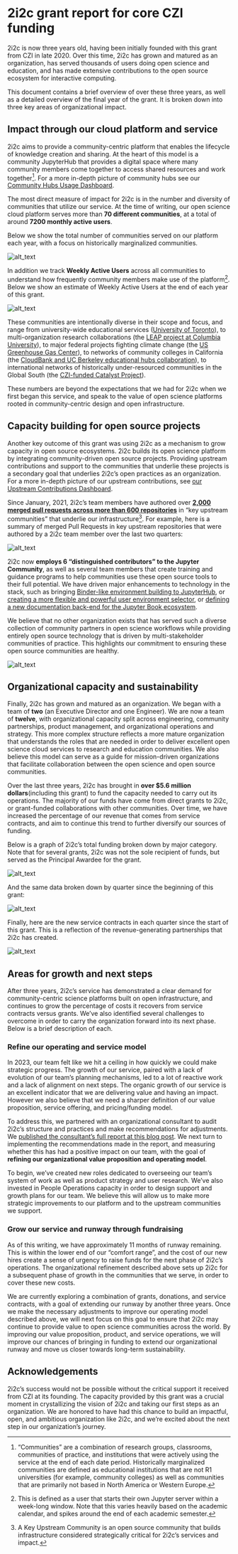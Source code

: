 # 2i2c grant report for core CZI funding

2i2c is now three years old, having been initially founded with this grant from CZI in late 2020. Over this time, 2i2c has grown and matured as an organization, has served thousands of users doing open science and education, and has made extensive contributions to the open source ecosystem for interactive computing.

This document contains a brief overview of over these three years, as well as a detailed overview of the final year of the grant. It is broken down into three key areas of organizational impact.

## Impact through our cloud platform and service

2i2c aims to provide a community-centric platform that enables the lifecycle of knowledge creation and sharing. At the heart of this model is a community JupyterHub that provides a digital space where many community members come together to access shared resources and work together[^communities]. For a more in-depth picture of community hubs see our [Community Hubs Usage Dashboard](https://2i2c.org/kpis/cloud/).

[^communities]: “Communities” are a combination of research groups, classrooms, communities of practice, and institutions that were actively using the service at the end of each date period. Historically marginalized communities are defined as educational institutions that are not R1 universities (for example, community colleges) as well as communities that are primarily not based in North America or Western Europe.

The most direct measure of impact for 2i2c is in the number and diversity of communities that utilize our service. At the time of writing, our open science cloud platform serves more than **70 different communities**, at a total of around **7200 monthly active users**.

Below we show the total number of communities served on our platform each year, with a focus on historically marginalized communities.


![alt_text](images/image1.png "image_tooltip")


In addition we track **Weekly Active Users** across all communities to understand how frequently community members make use of the platform[^wau]. Below we show an estimate of Weekly Active Users at the end of each year of this grant.

[^wau]: This is defined as a user that starts their own Jupyter server within a week-long window. Note that this varies heavily based on the academic calendar, and spikes around the end of each academic semester.

![alt_text](images/image2.png "image_tooltip")


These communities are intentionally diverse in their scope and focus, and range from university-wide educational services ([University of Toronto](jupyter.utoronto.ca)), to multi-organization research collaborations (the [LEAP project at Columbia University](https://leap.columbia.edu/)), to major federal projects fighting climate change (the [US Greenhouse Gas Center](https://earth.gov/ghgcenter)), to networks of community colleges in California (the [CloudBank and UC Berkeley educational hubs collaboration](https://www.cloudbank.org/training/cloudbank-educators)), to international networks of historically under-resourced communities in the Global South (the [CZI-funded Catalyst Project](https://catalystproject.cloud/)). 

These numbers are beyond the expectations that we had for 2i2c when we first began this service, and speak to the value of open science platforms rooted in community-centric design and open infrastructure.


## Capacity building for open source projects

Another key outcome of this grant was using 2i2c as a mechanism to grow capacity in open source ecosystems. 2i2c builds its open science platform by integrating community-driven open source projects. Providing upstream contributions and support to the communities that underlie these projects is a secondary goal that underlies 2i2c’s open practices as an organization. For a more in-depth picture of our upstream contributions, see [our Upstream Contributions Dashboard](https://2i2c.org/kpis/upstream/).

Since January, 2021, 2i2c’s team members have authored over **[2,000 merged pull requests across more than 600 repositories](https://github.com/search?q=author:choldgraf+author:haroldcampbell+author:colliand+author:jmunroe+author:Gman0909+author:AIDEA775+author:consideRatio+author:damianavila+author:georgianaelena+author:sgibson91+author:yuvipanda+org:jupyter+org:jupyter-server+org:jupyterhub+org:jupyterlab+org:binder-examples+org:executablebooks+org:cryptnono+org:dask+org:pydata+org:rocker-org+org:pangeo-data+is:pr+merged:%3E=2020-12-01)** in “key upstream communities” that underlie our infrastructure[^kuc]. For example, here is a summary of merged Pull Requests in key upstream repositories that were authored by a 2i2c team member over the last two quarters:

[^kuc]: A Key Upstream Community is an open source community that builds infrastructure considered strategically critical for 2i2c’s services and impact.


![alt_text](images/image3.png "image_tooltip")


2i2c now **employs 6 “distinguished contributors” to the Jupyter Community**, as well as several team members that create training and guidance programs to help communities use these open source tools to their full potential. We have driven major enhancements to technology in the stack, such as bringing [Binder-like environment building to JupyterHub](https://2i2c.org/blog/2024/jupyterhub-binderhub-gesis/), or [creating a more flexible and powerful user environment selector](https://github.com/yuvipanda/jupyterhub-fancy-profiles), or [defining a new documentation back-end for the Jupyter Book ecosystem](https://executablebooks.org/en/latest/blog/2023/new-project-members/).

We believe that no other organization exists that has served such a diverse collection of community partners in open science workflows while providing entirely open source technology that is driven by multi-stakeholder communities of practice. This highlights our commitment to ensuring these open source communities are healthy.

![alt_text](images/image4.png "image_tooltip")



## Organizational capacity and sustainability

Finally, 2i2c has grown and matured as an organization. We began with a team of **two** (an Executive Director and one Engineer). We are now a team of **twelve**, with organizational capacity split across engineering, community partnerships, product management, and organizational operations and strategy. This more complex structure reflects a more mature organization that understands the roles that are needed in order to deliver excellent open science cloud services to research and education communities. We also believe this model  can serve as a guide for mission-driven organizations that facilitate collaboration between the open science and open source communities.

Over the last three years, 2i2c has brought in **over $5.6 million dollars**(including this grant) to fund the capacity needed to carry out its operations. The majority of our funds have come from direct grants to 2i2c, or grant-funded collaborations with other communities. Over time, we have increased the percentage of our revenue that comes from service contracts, and aim to continue this trend to further diversify our sources of funding.

Below is a graph of 2i2c’s total funding broken down by major category. Note that for several grants, 2i2c was not the sole recipient of funds, but served as the Principal Awardee for the grant.

![alt_text](images/image5.png "image_tooltip")


And the same data broken down by quarter since the beginning of this grant:

![alt_text](images/image6.png "image_tooltip")


Finally, here are the new service contracts in each quarter since the start of this grant. This is a reflection of the revenue-generating partnerships that 2i2c has created.

![alt_text](images/image7.png "image_tooltip")



## Areas for growth and next steps

After three years, 2i2c’s service has demonstrated a clear demand for community-centric science platforms built on open infrastructure, and continues to grow the percentage of costs it recovers from service contracts versus grants. We’ve also identified several challenges to overcome in order to carry the organization forward into its next phase. Below is a brief description of each. 


### Refine our operating and service model

In 2023, our team felt like we hit a ceiling in how quickly we could make strategic progress. The growth of our service, paired with a lack of evolution of our team’s planning mechanisms, led to a lot of reactive work and a lack of alignment on next steps. The organic growth of our service is an excellent indicator that we are delivering value and having an impact. However we also believe that we need a sharper definition of our value proposition, service offering, and pricing/funding model.

To address this, we partnered with an organizational consultant to audit 2i2c’s structure and practices and make recommendations for adjustments. We [published the consultant’s full report at this blog post](https://2i2c.org/blog/2023/organizational-report/). We next turn to implementing the recommendations made in the report, and measuring whether this has had a positive impact on our team, with the goal of **refining our organizational value proposition and operating model**. 

To begin, we’ve created new roles dedicated to overseeing our team’s system of work as well as product strategy and user research. We’ve also invested in People Operations capacity in order to design support and growth plans for our team. We believe this will allow us to make more strategic improvements to our platform and to the upstream communities we support.


### Grow our service and runway through fundraising

As of this writing, we have approximately 11 months of runway remaining. This is within the lower end of our “comfort range”, and the cost of our new hires create a sense of urgency to raise funds for the next phase of 2i2c’s operations. The organizational refinement described above sets up 2i2c for a subsequent phase of growth in the communities that we serve, in order to cover these new costs. 

We are currently exploring a combination of grants, donations, and service contracts, with a goal of extending our runway by another three years. Once we make the necessary adjustments to improve our operating model described above, we will next focus on this goal to ensure that 2i2c may continue to provide value to open science communities across the world. By improving our value proposition, product, and service operations, we will improve our chances of bringing in funding to extend our organizational runway and move us closer towards long-term sustainability.


## Acknowledgements

2i2c’s success would not be possible without the critical support it received from CZI at its founding. The capacity provided by this grant was a crucial moment in crystallizing the vision of 2i2c and taking our first steps as an organization. We are honored to have had this chance to build an impactful, open, and ambitious organization like 2i2c, and we’re excited about the next step in our organization’s journey.

